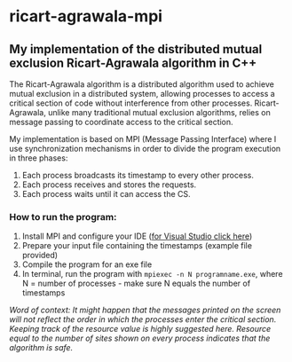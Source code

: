 # ricart-agrawala-mpi
## My implementation of the distributed mutual exclusion Ricart-Agrawala algorithm in C++

The Ricart-Agrawala algorithm is a distributed algorithm used to achieve mutual exclusion in a distributed system, allowing processes to access a critical section of code without interference from other processes. Ricart-Agrawala, unlike many traditional mutual exclusion algorithms, relies on message passing to coordinate access to the critical section.

My implementation is based on MPI (Message Passing Interface) where I use synchronization mechanisms in order to divide the program execution in three phases:
  1. Each process broadcasts its timestamp to every other process.
  2. Each process receives and stores the requests.
  3. Each process waits until it can access the CS.

### How to run the program:
  1. Install MPI and configure your IDE ([for Visual Studio click here](https://www.youtube.com/watch?v=2tcJWpuD8wQ))
  2. Prepare your input file containing the timestamps (example file provided)
  3. Compile the program for an exe file
  4. In terminal, run the program with ```mpiexec -n N programname.exe```, where N = number of processes - make sure N equals the number of timestamps

_Word of context: It might happen that the messages printed on the screen will not reflect the order in which the processes enter the critical section. Keeping track of the resource value is highly suggested here. Resource equal to the number of sites shown on every process indicates that the algorithm is safe._
